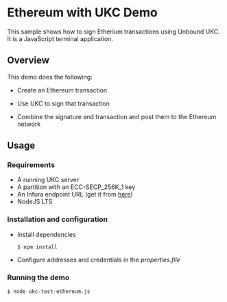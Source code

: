 # Ethereum with UKC Demo

This sample shows how to sign Etherium transactions using Unbound UKC. It is a JavaScript terminal application.

## Overview
This demo does the following:

* Create an Ethereum transaction

* Use UKC to sign that transaction

* Combine the signature and transaction and post them to the Ethereum network


## Usage
### Requirements
* A running UKC server 
* A partition with an ECC-SECP_256K_1 key
* An Infura endpoint URL (get it from [here](https://infura.io))
* NodeJS LTS

### Installation and configuration
* Install dependencies
    ```
    $ npm install
    ```
* Configure addresses and credentials in the *properties.file*
	
	
### Running the demo
```
$ node ukc-test-ethereum.js
```
